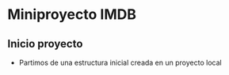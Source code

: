 # Miniproyecto IMDB

## Inicio proyecto
- Partimos de una estructura inicial creada en un proyecto local

